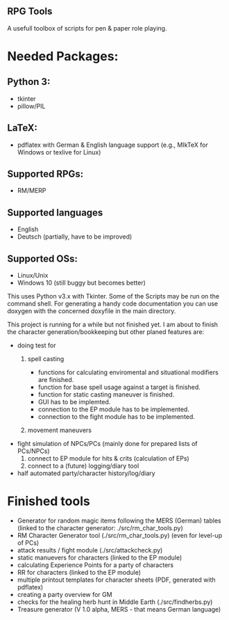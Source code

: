 RPG Tools
---------
A usefull toolbox of scripts for pen & paper role playing.

# Needed Packages:

## Python 3:
- tkinter
- pillow/PIL

## LaTeX:
- pdflatex with German & English language support (e.g., MIkTeX for Windows or texlive for Linux)

## Supported RPGs:
- RM/MERP

## Supported languages
- English
- Deutsch (partially, have to be improved)

## Supported OSs:
- Linux/Unix
- Windows 10 (still buggy but becomes better)


This uses Python v3.x with Tkinter. Some of the Scripts may be run on the command shell.
For generating a handy code documentation you can use doxygen with the concerned doxyfile in the main directory.

This project is running for a while but not finished yet. I am about to finish the character generation/bookkeeping but other planed features are:
- doing test for
  1. spell casting
     - functions for calculating enviromental and situational modifiers are finished.
     - function for base spell usage against a target is finished.
     - function for static casting maneuver is finished.
     - GUI has to be implemted.
     - connection to the EP module has to be implemented.
     - connection to the fight module has to be implemented.

  2. movement maneuvers
- fight simulation of NPCs/PCs (mainly done for prepared lists of PCs/NPCs)
  1. connect to EP module for hits & crits (calculation of EPs)
  2. connect to a (future) logging/diary tool
- half automated party/character history/log/diary


# Finished tools
- Generator for random magic items following the MERS (German) tables (linked to the character generator: ./src/rm_char_tools.py)
- RM Character Generator tool (./src/rm_char_tools.py) (even for level-up of PCs)
- attack results / fight module (./src/attackcheck.py)
- static manuevers for characters (linked to the EP module)
- calculating Experience Points for a party of characters
- RR for characters (linked to the EP module)
- multiple printout templates for character sheets (PDF, generated with pdflatex)
- creating a party overview for GM
- checks for the healing herb hunt in Middle Earth (./src/findherbs.py)
- Treasure generator (V 1.0 alpha, MERS - that means German language)
